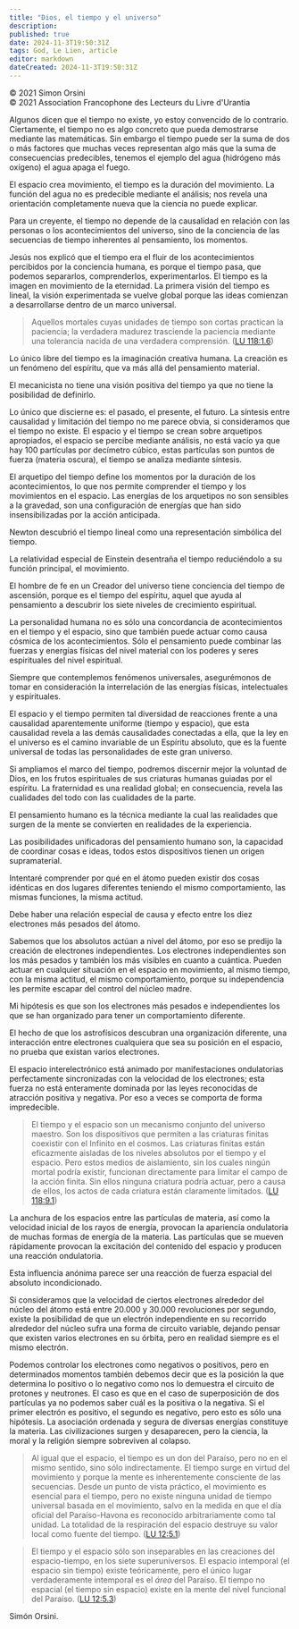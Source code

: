 ```yaml
---
title: "Dios, el tiempo y el universo"
description: 
published: true
date: 2024-11-3T19:50:31Z
tags: God, Le Lien, article
editor: markdown
dateCreated: 2024-11-3T19:50:31Z
---
```


<p class="v-card tema v-sheet--gris claro aclarar-3 px-2">© 2021 Simon Orsini<br>© 2021 Association Francophone des Lecteurs du Livre d'Urantia</p>


Algunos dicen que el tiempo no existe, yo estoy convencido de lo contrario. Ciertamente, el tiempo no es algo concreto que pueda demostrarse mediante las matemáticas. Sin embargo el tiempo puede ser la suma de dos o más factores que muchas veces representan algo más que la suma de consecuencias predecibles, tenemos el ejemplo del agua (hidrógeno más oxígeno) el agua apaga el fuego.

El espacio crea movimiento, el tiempo es la duración del movimiento. La función del agua no es predecible mediante el análisis; nos revela una orientación completamente nueva que la ciencia no puede explicar.

Para un creyente, el tiempo no depende de la causalidad en relación con las personas o los acontecimientos del universo, sino de la conciencia de las secuencias de tiempo inherentes al pensamiento, los momentos.

Jesús nos explicó que el tiempo era el fluir de los acontecimientos percibidos por la conciencia humana, es porque el tiempo pasa, que podemos separarlos, comprenderlos, experimentarlos. El tiempo es la imagen en movimiento de la eternidad. La primera visión del tiempo es lineal, la visión experimentada se vuelve global porque las ideas comienzan a desarrollarse dentro de un marco universal.

> Aquellos mortales cuyas unidades de tiempo son cortas practican la paciencia; la verdadera madurez trasciende la paciencia mediante una tolerancia nacida de una verdadera comprensión. ([LU 118:1.6](/es/The_Urantia_Book/118#p1_6))


Lo único libre del tiempo es la imaginación creativa humana. La creación es un fenómeno del espíritu, que va más allá del pensamiento material.

El mecanicista no tiene una visión positiva del tiempo ya que no tiene la posibilidad de definirlo.

Lo único que discierne es: el pasado, el presente, el futuro. La síntesis entre causalidad y limitación del tiempo no me parece obvia, si consideramos que el tiempo no existe. El espacio y el tiempo se crean sobre arquetipos apropiados, el espacio se percibe mediante análisis, no está vacío ya que hay 100 partículas por decímetro cúbico, estas partículas son puntos de fuerza (materia oscura), el tiempo se analiza mediante síntesis.

El arquetipo del tiempo define los momentos por la duración de los acontecimientos, lo que nos permite comprender el tiempo y los movimientos en el espacio. Las energías de los arquetipos no son sensibles a la gravedad, son una configuración de energías que han sido insensibilizadas por la acción anticipada.

Newton descubrió el tiempo lineal como una representación simbólica del tiempo.

La relatividad especial de Einstein desentraña el tiempo reduciéndolo a su función principal, el movimiento.

El hombre de fe en un Creador del universo tiene conciencia del tiempo de ascensión, porque es el tiempo del espíritu, aquel que ayuda al pensamiento a descubrir los siete niveles de crecimiento espiritual.

La personalidad humana no es sólo una concordancia de acontecimientos en el tiempo y el espacio, sino que también puede actuar como causa cósmica de los acontecimientos. Sólo el pensamiento puede combinar las fuerzas y energías físicas del nivel material con los poderes y seres espirituales del nivel espiritual.

Siempre que contemplemos fenómenos universales, asegurémonos de tomar en consideración la interrelación de las energías físicas, intelectuales y espirituales.

El espacio y el tiempo permiten tal diversidad de reacciones frente a una causalidad aparentemente uniforme (tiempo y espacio), que esta causalidad revela a las demás causalidades conectadas a ella, que la ley en el universo es el camino invariable de un Espíritu absoluto, que es la fuente universal de todas las personalidades de este gran universo.

Si ampliamos el marco del tiempo, podremos discernir mejor la voluntad de Dios, en los frutos espirituales de sus criaturas humanas guiadas por el espíritu. La fraternidad es una realidad global; en consecuencia, revela las cualidades del todo con las cualidades de la parte.

El pensamiento humano es la técnica mediante la cual las realidades que surgen de la mente se convierten en realidades de la experiencia.

Las posibilidades unificadoras del pensamiento humano son, la capacidad de coordinar cosas e ideas, todos estos dispositivos tienen un origen supramaterial.

Intentaré comprender por qué en el átomo pueden existir dos cosas idénticas en dos lugares diferentes teniendo el mismo comportamiento, las mismas funciones, la misma actitud.

Debe haber una relación especial de causa y efecto entre los diez electrones más pesados del átomo.

Sabemos que los absolutos actúan a nivel del átomo, por eso se predijo la creación de electrones independientes. Los electrones independientes son los más pesados y también los más visibles en cuanto a cuántica. Pueden actuar en cualquier situación en el espacio en movimiento, al mismo tiempo, con la misma actitud, el mismo comportamiento, porque su independencia les permite escapar del control del núcleo madre.

Mi hipótesis es que son los electrones más pesados e independientes los que se han organizado para tener un comportamiento diferente.

El hecho de que los astrofísicos descubran una organización diferente, una interacción entre electrones cualquiera que sea su posición en el espacio, no prueba que existan varios electrones.

El espacio interelectrónico está animado por manifestaciones ondulatorias perfectamente sincronizadas con la velocidad de los electrones; esta fuerza no está enteramente dominada por las leyes reconocidas de atracción positiva y negativa. Por eso a veces se comporta de forma impredecible.

> El tiempo y el espacio son un mecanismo conjunto del universo maestro. Son los dispositivos que permiten a las criaturas finitas coexistir con el Infinito en el cosmos. Las criaturas finitas están eficazmente aisladas de los niveles absolutos por el tiempo y el espacio. Pero estos medios de aislamiento, sin los cuales ningún mortal podría existir, funcionan directamente para limitar el campo de la acción finita. Sin ellos ninguna criatura podría actuar, pero a causa de ellos, los actos de cada criatura están claramente limitados. ([LU 118:9.1](/es/The_Urantia_Book/118#p9_1))

La anchura de los espacios entre las partículas de materia, así como la velocidad inicial de los rayos de energía, provocan la apariencia ondulatoria de muchas formas de energía de la materia. Las partículas que se mueven rápidamente provocan la excitación del contenido del espacio y producen una reacción ondulatoria.

Esta influencia anónima parece ser una reacción de fuerza espacial del absoluto incondicionado.

Si consideramos que la velocidad de ciertos electrones alrededor del núcleo del átomo está entre 20.000 y 30.000 revoluciones por segundo, existe la posibilidad de que un electrón independiente en su recorrido alrededor del núcleo sufra una forma de circuito variable, dejando pensar que existen varios electrones en su órbita, pero en realidad siempre es el mismo electrón.

Podemos controlar los electrones como negativos o positivos, pero en determinados momentos también debemos decir que es la posición la que determina lo positivo o lo negativo como nos lo demuestra el circuito de protones y neutrones. El caso es que en el caso de superposición de dos partículas ya no podemos saber cuál es la positiva o la negativa. Si el primer electrón es positivo, el segundo es negativo, pero esto es sólo una hipótesis. La asociación ordenada y segura de diversas energías constituye la materia. Las civilizaciones surgen y desaparecen, pero la ciencia, la moral y la religión siempre sobreviven al colapso.

> Al igual que el espacio, el tiempo es un don del Paraíso, pero no en el mismo sentido, sino sólo indirectamente. El tiempo surge en virtud del movimiento y porque la mente es inherentemente consciente de las secuencias. Desde un punto de vista práctico, el movimiento es esencial para el tiempo, pero no existe ninguna unidad de tiempo universal basada en el movimiento, salvo en la medida en que el día oficial del Paraíso-Havona es reconocido arbitrariamente como tal unidad. La totalidad de la respiración del espacio destruye su valor local como fuente del tiempo. ([LU 12:5.1](/es/The_Urantia_Book/12#p5_1))

> El tiempo y el espacio sólo son inseparables en las creaciones del espacio-tiempo, en los siete superuniversos. El espacio intemporal (el espacio sin tiempo) existe teóricamente, pero el único lugar verdaderamente intemporal es el *área* del Paraíso. El tiempo no espacial (el tiempo sin espacio) existe en la mente del nivel funcional del Paraíso. ([LU 12:5.3](/es/The_Urantia_Book/12#p5_3))



Simón Orsini.

